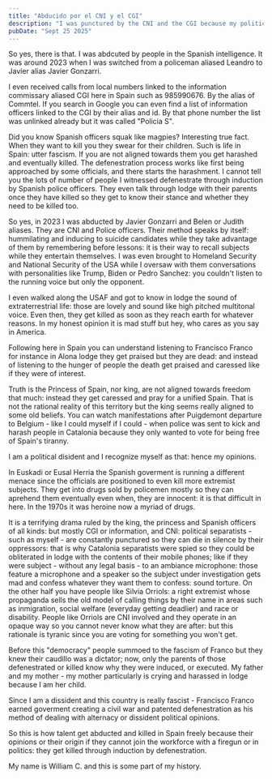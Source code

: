 ```yaml
---
title: "Abducido por el CNI y el CGI"
description: "I was punctured by the CNI and the CGI because my political opinions"
pubDate: "Sept 25 2025"
---
```


So yes, there is that. I was abdcuted by people in the Spanish intelligence. It was around 2023 when I was switched from a policeman aliased Leandro to Javier alias Javier Gonzarri.

I even received calls from local numbers linked to the information commissary aliased CGI here in Spain such as 985990676. By the alias of Commtel. If you search in Google you can even
find a list of information officers linked to the CGI by their alias and id. By that phone number the list was unlinked already but it was called "Policia S".

Did you know Spanish officers squak like magpies? Interesting true fact. When they want to kill you they swear for their children. Such is life in Spain: utter fascism. If you are not
aligned towards them you get harashed and eventually killed. The defenestration process works like first being approached by some officials, and there starts the harashment.
I cannot tell you the lots of number of people I witnessed defenestrate through induction by Spanish police officers. They even talk through lodge with their parents once they have
killed so they get to know their stance and whether they need to be killed too.

So yes, in 2023 I was abducted by Javier Gonzarri and Belen or Judith aliases. They are CNI and Police officers. Their method speaks by itself: hummilating and inducing to suicide
candidates while they take advantage of them by remembering before lessons: it is their way to recall subjects while they entertain themselves. I was even brought to Homeland Security
and National Security of the USA while I oversaw with them conversations with personalities like Trump, Biden or Pedro Sanchez: you couldn't listen to the running voice but only the
opponent.

I even walked along the USAF and got to know in lodge the sound of extraterrestrial life: those are lovely and sound like high pitched multitonal voice. Even then, they get killed as
soon as they reach earth for whatever reasons. In my honest opinion it is mad stuff but hey, who cares as you say in America.

Following here in Spain you can understand listening to Francisco Franco for instance in Alona lodge they get praised but they are dead: and instead of listening to the hunger of people
the death get praised and caressed like if they were of interest.

Truth is the Princess of Spain, nor king, are not aligned towards freedom that much: instead they get caressed and pray for a unified Spain. That is not the rational reality of this territory
but the king seems really aligned to some old beliefs. You can watch manifestations after Puigdemont departure to Belgium - like I could myself if I could - when police was sent to
kick and harash people in Catalonia because they only wanted to vote for being free of Spain's tiranny.

I am a political disident and I recognize myself as that: hence my opinions.

In Euskadi or Eusal Herria the Spanish goverment is running a different menace since the officials are positioned to even kill more extremist subjects. They get into drugs sold by policemen
mostly so they can aprehend them eventually even when, they are innocent: it is that difficult in here. In the 1970s it was heroine now a myriad of drugs.

It is a terrifying drama ruled by the king, the princess and Spanish officers of all kinds: but mostly CGI or information, and CNI: political separatists - such as myself - are constantly
punctured so they can die in silence by their oppressors: that is why Catalonia separatists were spied so they could be obliterated in lodge with the contents of their mobile phones; like
if they were subject - without any legal basis - to an ambiance microphone: those feature a microphone and a speaker so the subject under investigation gets mad and confess whatever they
want them to confess: sound torture. On the other half you have people like Silvia Orriols: a right extremist whose propaganda sells the old model of calling things by their name in areas
such as inmigration, social welfare (everyday getting deadlier) and race or disability. People like Orriols are CNI involved and they operate in an opaque way so you cannot never know what
they are after: but this rationale is tyranic since you are voting for something you won't get.

Before this "democracy" people summoed to the fascism of Franco but they knew their caudillo was a dictator; now, only the parents of those defenestrated or killed know why they were induced,
or executed. My father and my mother - my mother particularly is crying and harassed in lodge because I am her child.

Since I am a dissident and this country is really fascist - Francisco Franco earned goverment creating a civil war and patented defenestration as his method of dealing with alternacy or dissident
political opinions.

So this is how talent get abducted and killed in Spain freely because their opinions or their origin if they cannot join the workforce with a firegun or in politics: they get killed through induction
by defenestration.

My name is William C. and this is some part of my history.